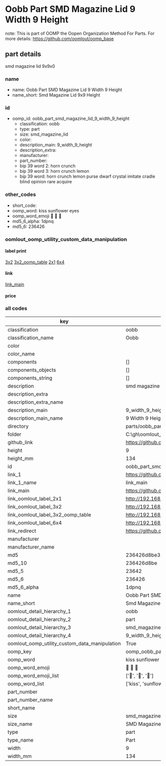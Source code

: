 # Oobb Part SMD Magazine Lid 9 Width 9 Height  

note: This is part of OOMP the Oopen Organization Method For Parts. For more details: https://github.com/oomlout/oomp_base

##  part details
  



smd magazine lid 9x9x0



### name
* name: Oobb Part SMD Magazine Lid 9 Width 9 Height
* name_short: Smd Magazine Lid 9x9 Height
### id
* oomp_id: oobb_part_smd_magazine_lid_9_width_9_height
  * classification: oobb
  * type: part
  * size: smd_magazine_lid
  * color: 
  * description_main: 9_width_9_height
  * description_extra: 
  * manufacturer: 
  * part_number: 
  * bip 39 word 2: horn crunch
  * bip 39 word 3: horn crunch lemon
  * bip 39 word: horn crunch lemon purse dwarf crystal imitate cradle blind opinion rare acquire

### other_codes
* short_code: 
* oomp_word: kiss sunflower eyes
* oomp_word_emoji :kiss: :sunflower: :eyes:
* md5_6_alpha: 1dpnq
* md5_6: 236426






### oomlout_oomp_utility_custom_data_manipulation
#### label print
[3x2](http://192.168.1.245:1112/?label=oomp%201dpnq)
[3x2_oomp_table](http://192.168.1.108:1112/?label=oomp%201dpnq)
[2x1](http://192.168.1.242:1112/?label=oomp%201dpnq)
[6x4](http://192.168.1.55:1112/?label=oomp%201dpnq)    

#### link

[link_main](https://github.com/oomlout/oomlout_oobb_version_4_generated_parts/tree/main/navigation_oomp/oobb/part/smd_magazine_lid/9_width_9_height/part)                              

#### price







### all codes 
| key | value |  
| --- | --- |  
| classification | oobb |  
| classification_name | Oobb |  
| color |  |  
| color_name |  |  
| components | [] |  
| components_objects | [] |  
| components_string | [] |  
| description | smd magazine lid 9x9x0 |  
| description_extra |  |  
| description_extra_name |  |  
| description_main | 9_width_9_height |  
| description_main_name | 9 Width 9 Height |  
| directory | parts/oobb_part_smd_magazine_lid_9_width_9_height |  
| folder | C:\gh\oomlout_oobb_version_4_generated_parts\parts\oobb_part_smd_magazine_lid_9_width_9_height |  
| github_link | https://github.com/oomlout/oomlout_oomp_part_src/tree/main/parts/oobb_part_smd_magazine_lid_9_width_9_height |  
| height | 9 |  
| height_mm | 134 |  
| id | oobb_part_smd_magazine_lid_9_width_9_height |  
| link_1 | https://github.com/oomlout/oomlout_oobb_version_4_generated_parts/tree/main/navigation_oomp/oobb/part/smd_magazine_lid/9_width_9_height/part |  
| link_1_name | link_main |  
| link_main | https://github.com/oomlout/oomlout_oobb_version_4_generated_parts/tree/main/navigation_oomp/oobb/part/smd_magazine_lid/9_width_9_height/part |  
| link_oomlout_label_2x1 | http://192.168.1.242:1112/?label=oomp%201dpnq |  
| link_oomlout_label_3x2 | http://192.168.1.245:1112/?label=oomp%201dpnq |  
| link_oomlout_label_3x2_oomp_table | http://192.168.1.108:1112/?label=oomp%201dpnq |  
| link_oomlout_label_6x4 | http://192.168.1.55:1112/?label=oomp%201dpnq |  
| link_redirect | https://github.com/oomlout/oomlout_oobb_version_4_generated_parts/tree/main/parts/oobb_smd_magazine_lid_09_09 |  
| manufacturer |  |  
| manufacturer_name |  |  
| md5 | 236426d8be31ee2cd5225ae8ff8d3b6c |  
| md5_10 | 236426d8be |  
| md5_5 | 23642 |  
| md5_6 | 236426 |  
| md5_6_alpha | 1dpnq |  
| name | Oobb Part SMD Magazine Lid 9 Width 9 Height |  
| name_short | Smd Magazine Lid 9x9 Height |  
| oomlout_detail_hierarchy_1 | oobb |  
| oomlout_detail_hierarchy_2 | part |  
| oomlout_detail_hierarchy_3 | smd_magazine_lid |  
| oomlout_detail_hierarchy_4 | 9_width_9_height |  
| oomlout_oomp_utility_custom_data_manipulation | True |  
| oomp_key | oomp_oobb_part_smd_magazine_lid_9_width_9_height |  
| oomp_word | kiss sunflower eyes |  
| oomp_word_emoji | :kiss: :sunflower: :eyes: |  
| oomp_word_emoji_list | [':kiss:', ':sunflower:', ':eyes:'] |  
| oomp_word_list | ['kiss', 'sunflower', 'eyes'] |  
| part_number |  |  
| part_number_name |  |  
| short_name |  |  
| size | smd_magazine_lid |  
| size_name | SMD Magazine Lid |  
| type | part |  
| type_name | Part |  
| width | 9 |  
| width_mm | 134 |  
